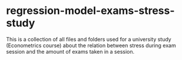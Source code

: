 # regression-model-exams-stress-study
This is a collection of all files and folders used for a university study (Econometrics course) about the relation between stress during exam session and the amount of exams taken in a session.
